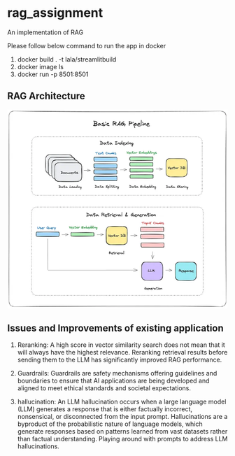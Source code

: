# rag_assignment
An implementation of RAG

Please follow below command to run the app in docker

1. docker build . -t lala/streamlitbuild
2. docker image ls
3. docker run -p 8501:8501 <IMAGE ID>


## RAG Architecture
![plot](./picture/rag_picture.png)

## Issues and Improvements of existing application

1. Reranking: A high score in vector similarity search does not mean that it will always have the highest relevance. Reranking retrieval results before sending them to the LLM has significantly improved RAG performance.

2. Guardrails: Guardrails are safety mechanisms offering guidelines and boundaries to ensure that AI applications are being developed and aligned to meet ethical standards and societal expectations.

3. hallucination: An LLM hallucination occurs when a large language model (LLM) generates a response that is either factually incorrect, nonsensical, or disconnected from the input prompt. Hallucinations are a byproduct of the probabilistic nature of language models, which generate responses based on patterns learned from vast datasets rather than factual understanding. Playing around with prompts to address LLM hallucinations.


